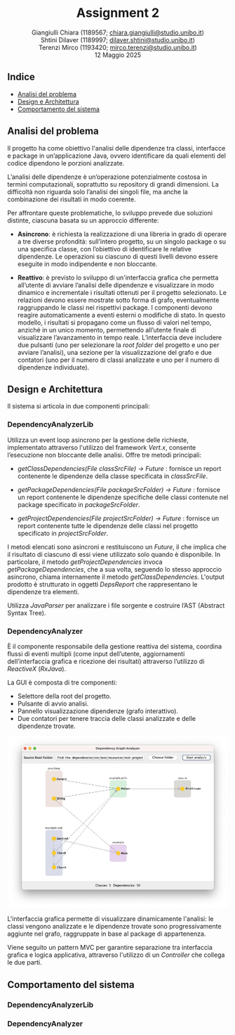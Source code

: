 <div align="center">

# Assignment 2

Giangiulli Chiara (1189567; chiara.giangiulli@studio.unibo.it)  
Shtini Dilaver (1189997; dilaver.shtini@studio.unibo.it)  
Terenzi Mirco (1193420; mirco.terenzi@studio.unibo.it)  
12 Maggio 2025

</div>

## Indice

- [Analisi del problema](#analisi-del-problema)
- [Design e Architettura](#design-e-architettura)
- [Comportamento del sistema](#comportamento-del-sistema)

## Analisi del problema
Il progetto ha come obiettivo l'analisi delle dipendenze tra classi, interfacce e package in un’applicazione Java, ovvero identificare da quali elementi del codice dipendono le porzioni analizzate.

L’analisi delle dipendenze è un’operazione potenzialmente costosa in termini computazionali, soprattutto su repository di grandi dimensioni.
La difficoltà non riguarda solo l’analisi dei singoli file, ma anche la combinazione dei risultati in modo coerente.


Per affrontare queste problematiche, lo sviluppo prevede due soluzioni distinte, ciascuna basata su un approccio differente:

- **Asincrono**: è richiesta la realizzazione di una libreria in grado di operare a tre diverse profondità: sull’intero progetto, su un singolo package o su una specifica classe, con l’obiettivo di identificare le relative dipendenze. Le operazioni su ciascuno di questi livelli devono essere eseguite in modo indipendente e non bloccante. 
  
- **Reattivo**: è previsto lo sviluppo di un'interfaccia grafica che permetta all’utente di avviare l’analisi delle dipendenze e visualizzare in modo dinamico e incrementale i risultati ottenuti per il progetto selezionato. Le relazioni devono essere mostrate sotto forma di grafo, eventualmente raggruppando le classi nei rispettivi package. I componenti devono reagire automaticamente a eventi esterni o modifiche di stato. In questo modello, i risultati si propagano come un flusso di valori nel tempo, anziché in un unico momento, permettendo all’utente finale di visualizzare l’avanzamento in tempo reale. L’interfaccia deve includere due pulsanti (uno per selezionare la _root folder_ del progetto e uno per avviare l’analisi), una sezione per la visualizzazione del grafo e due contatori (uno per il numero di classi analizzate e uno per il numero di dipendenze individuate).

## Design e Architettura
Il sistema si articola in due componenti principali:

### DependencyAnalyzerLib
Utilizza un event loop asincrono per la gestione delle richieste, implementato attraverso l'utilizzo del framework _Vert.x_, consente l’esecuzione non bloccante delle analisi.
Offre tre metodi principali:

- _getClassDependencies(File classSrcFile) → Future<ClassDepsReport>_ : fornisce un report contenente le dipendenze della classe specificata in _classSrcFile_.

- _getPackageDependencies(File packageSrcFolder) → Future<PackageDepsReport>_ : fornisce un report contenente le dipendenze specifiche delle classi contenute nel package specificato in _packageSrcFolder_.

- _getProjectDependencies(File projectSrcFolder) → Future<ProjectDepsReport>_ : fornisce un report contenente tutte le dipendenze delle classi nel progetto specificato in _projectSrcFolder_.

I metodi elencati sono asincroni e restituiscono un _Future_, il che implica che il risultato di ciascuno di essi viene utilizzato solo quando è disponibile. In particolare, il metodo _getProjectDependencies_ invoca _getPackageDependencies_, che a sua volta, seguendo lo stesso approccio asincrono, chiama internamente il metodo _getClassDependencies_.
L'output prodotto è strutturato in oggetti _DepsReport_ che rappresentano le dipendenze tra elementi.

Utilizza _JavaParser_ per analizzare i file sorgente e costruire l’AST (Abstract Syntax Tree).



### DependencyAnalyzer
È il componente responsabile della gestione reattiva del sistema, coordina flussi di eventi multipli (come input dell’utente, aggiornamenti dell’interfaccia grafica e ricezione dei risultati) attraverso l’utilizzo di _ReactiveX_ (_RxJava_).

La GUI è composta di tre componenti:

- Selettore della root del progetto.
- Pulsante di avvio analisi.
- Pannello visualizzazione dipendenze (grafo interattivo).
- Due contatori per tenere traccia delle classi analizzate e delle dipendenze trovate.

<div align="center">
	<img src="./images/project-gui.png" alt="Rappresentazione dell'interfaccia grafica del sistema reattivo." width="500"/>
</div>

L'interfaccia grafica permette di visualizzare dinamicamente l'analisi: le classi vengono analizzate e le dipendenze trovate sono progressivamente aggiunte nel grafo, raggruppate in base al package di appartenenza.

Viene seguito un pattern MVC per garantire separazione tra interfaccia grafica e logica applicativa, attraverso l'utilizzo di un _Controller_ che collega le due parti.

## Comportamento del sistema
### DependencyAnalyzerLib
### DependencyAnalyzer

